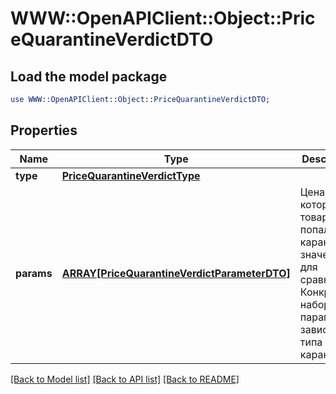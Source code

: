 # WWW::OpenAPIClient::Object::PriceQuarantineVerdictDTO

## Load the model package
```perl
use WWW::OpenAPIClient::Object::PriceQuarantineVerdictDTO;
```

## Properties
Name | Type | Description | Notes
------------ | ------------- | ------------- | -------------
**type** | [**PriceQuarantineVerdictType**](PriceQuarantineVerdictType.md) |  | [optional] 
**params** | [**ARRAY[PriceQuarantineVerdictParameterDTO]**](PriceQuarantineVerdictParameterDTO.md) | Цена, из-за которой товар попал в карантин, и значения для сравнения. Конкретный набор параметров зависит от типа карантина. | 

[[Back to Model list]](../README.md#documentation-for-models) [[Back to API list]](../README.md#documentation-for-api-endpoints) [[Back to README]](../README.md)


